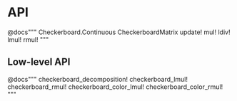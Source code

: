 # API

@docs"""
Checkerboard.Continuous
CheckerboardMatrix
update!
mul!
ldiv!
lmul!
rmul!
"""

## Low-level API

@docs"""
checkerboard_decomposition!
checkerboard_lmul!
checkerboard_rmul!
checkerboard_color_lmul!
checkerboard_color_rmul!
"""